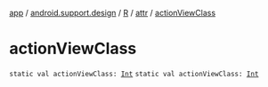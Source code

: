 [app](../../../index.md) / [android.support.design](../../index.md) / [R](../index.md) / [attr](index.md) / [actionViewClass](./action-view-class.md)

# actionViewClass

`static val actionViewClass: `[`Int`](https://kotlinlang.org/api/latest/jvm/stdlib/kotlin/-int/index.html)
`static val actionViewClass: `[`Int`](https://kotlinlang.org/api/latest/jvm/stdlib/kotlin/-int/index.html)